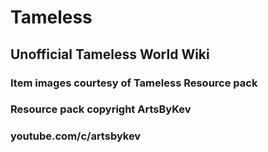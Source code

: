 # Tameless
## Unofficial Tameless World Wiki
### Item images courtesy of Tameless Resource pack
### Resource pack copyright ArtsByKev
### youtube.com/c/artsbykev
